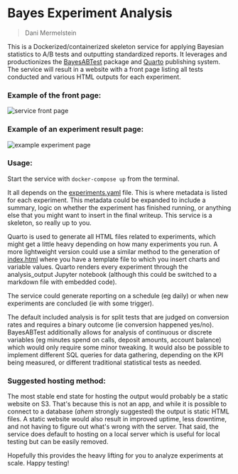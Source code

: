 # Bayes Experiment Analysis

> Dani Mermelstein

This is a Dockerized/containerized skeleton service for applying Bayesian statistics to A/B tests and outputting standardized reports. It leverages and productionizes the [BayesABTest](https://github.com/bakermoran/BayesABTest) package and [Quarto](https://quarto.org/) publishing system. The service will result in a website with a front page listing all tests conducted and various HTML outputs for each experiment.

### **Example of the front page:**

![service front page](https://github.com/clone-this-repo/experiment_analysis/blob/main/src/templates/images/index_screenshot.png)

### **Example of an experiment result page:**

![example experiment page](https://github.com/clone-this-repo/experiment_analysis/blob/main/src/templates/images/experiment_screenshot.png)

### **Usage:**

Start the service with `docker-compose up` from the terminal.

It all depends on the [experiments.yaml](https://github.com/clone-this-repo/experiment_analysis/blob/main/src/experiments.yaml) file. This is where metadata is listed for each experiment. This metadata could be expanded to include a summary, logic on whether the experiment has finished running, or anything else that you might want to insert in the final writeup. This service is a skeleton, so really up to you.

Quarto is used to generate all HTML files related to experiments, which might get a little heavy depending on how many experiments you run. A more lightweight version could use a similar method to the generation of [index.html](https://github.com/clone-this-repo/experiment_analysis/blob/main/src/website/templates/index_template.html) where you have a template file to which you insert charts and variable values. Quarto renders every experiment through the analysis_output Jupyter notebook (although this could be switched to a markdown file with embedded code).

The service could generate reporting on a schedule (eg daily) or when new experiments are concluded (ie with some trigger).

The default included analysis is for split tests that are judged on conversion rates and requires a binary outcome (ie conversion happened yes/no). BayesABTest additionally allows for analysis of continuous or discrete variables (eg minutes spend on calls, deposit amounts, account balance) which would only require some minor tweaking. It would also be possible to implement different SQL queries for data gathering, depending on the KPI being measured, or different traditional statistical tests as needed.   

### **Suggested hosting method:**

The most stable end state for hosting the output would probably be a static website on S3. That's because this is not an app, and while it is possible to connect to a database (*ahem* strongly suggested) the output is static HTML files. A static website would also result in improved uptime, less downtime, and not having to figure out what's wrong with the server. That said, the service does default to hosting on a local server which is useful for local testing but can be easily removed. 

Hopefully this provides the heavy lifting for you to analyze experiments at scale. Happy testing!